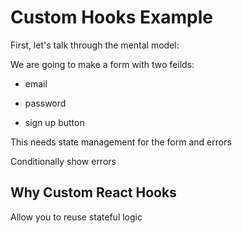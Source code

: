 # Custom Hooks Example

First, let's talk through the mental model:

We are going to make a form with two feilds:
- email
- password

- sign up button

This needs state management for the form and errors

Conditionally show errors

## Why Custom React Hooks

Allow you to reuse stateful logic